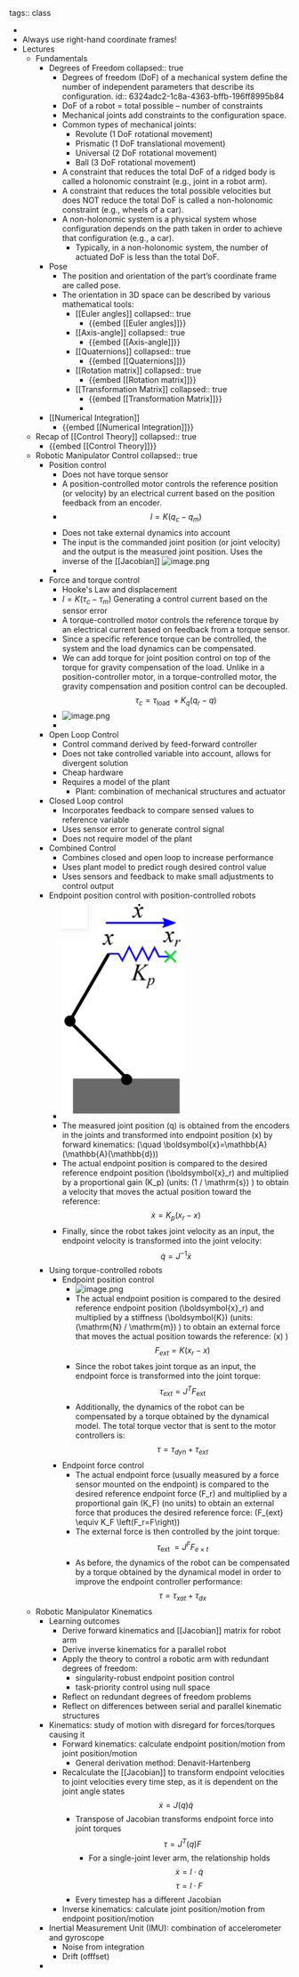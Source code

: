 tags:: class

-
- Always use right-hand coordinate frames!
- Lectures
	- Fundamentals
		- Degrees of Freedom
		  collapsed:: true
			- Degrees of freedom (DoF) of a mechanical system define the number of independent parameters that describe its configuration.
			  id:: 6324adc2-1c8a-4363-bffb-196ff8995b84
			- DoF of a robot = total possible – number of constraints
			- Mechanical joints add constraints to the configuration space.
			- Common types of mechanical joints:
				- Revolute (1 DoF rotational movement)
				- Prismatic (1 DoF translational movement)
				- Universal (2 DoF rotational movement)
				- Ball (3 DoF rotational movement)
			- A constraint that reduces the total DoF of a ridged body is called a holonomic constraint (e.g., joint in a robot arm).
			- A constraint that reduces the total possible velocities but does NOT reduce the total DoF is called a non-holonomic constraint (e.g., wheels of a car).
			- A non-holonomic system is a physical system whose configuration depends on the path taken in order to achieve that configuration (e.g., a car).
				- Typically, in a non-holonomic system, the number of actuated DoF is less than the total DoF.
		- Pose
			- The position and orientation of the part’s coordinate frame are called pose.
			- The orientation in 3D space can be described by various mathematical tools:
				- [[Euler angles]]
				  collapsed:: true
					- {{embed [[Euler angles]]}}
				- [[Axis-angle]]
				  collapsed:: true
					- {{embed [[Axis-angle]]}}
				- [[Quaternions]]
				  collapsed:: true
					- {{embed [[Quaternions]]}}
				- [[Rotation matrix]]
				  collapsed:: true
					- {{embed [[Rotation matrix]]}}
				- [[Transformation Matrix]]
				  collapsed:: true
					- {{embed [[Transformation Matrix]]}}
					-
		- [[Numerical Integration]]
			- {{embed [[Numerical Integration]]}}
	- Recap of [[Control Theory]]
	  collapsed:: true
		- {{embed [[Control Theory]]}}
	- Robotic Manipulator Control
	  collapsed:: true
		- Position control
			- Does not have torque sensor
			- A position-controlled motor controls the reference position (or velocity) by an electrical current based on the position feedback from an encoder.
			- $$I=K\left(q_c-q_m\right)$$
			- Does not take external dynamics into account
			- The input is the commanded joint position (or joint velocity) and the output is the measured joint position. Uses the inverse of the [[Jacobian]] 
			  ![image.png](../assets/image_1663665564686_0.png)
			-
		- Force and torque control
			- Hooke's Law and displacement
			- $I=K\left(\tau_{c}-\tau_{m} \right)$
			  Generating a control current based on the sensor error
			- A torque-controlled motor controls the reference torque by an electrical current based on feedback from a torque sensor.
			- Since a specific reference torque can be controlled, the system and the load dynamics can be compensated.
			- We can add torque for joint position control on top of the torque for gravity compensation of the load. Unlike in a position-controller motor, in a torque-controlled motor, the gravity compensation and position control can be decoupled.
			  $$\tau_c=\tau_{\text {load }}+K_q\left(q_r-q\right)$$
			- ![image.png](../assets/image_1663666125758_0.png)
			-
		- Open Loop Control
			- Control command derived by feed-forward controller
			- Does not take controlled variable into account, allows for divergent solution
			- Cheap hardware
			- Requires a model of the plant
				- Plant: combination of mechanical structures and actuator
		- Closed Loop control
			- Incorporates feedback to compare sensed values to reference variable
			- Uses sensor error to generate control signal
			- Does not require model of the plant
		- Combined Control
			- Combines closed and open loop to increase performance
			- Uses plant model to predict rough desired control value
			- Uses sensors and feedback to make small adjustments to control output
		- Endpoint position control with position-controlled robots
			- ![image.png](../assets/image_1663668550843_0.png)
			- The measured joint position \(q\) is obtained from the encoders in the joints and transformed into endpoint position \(x\) by forward kinematics: \(\quad \boldsymbol{x}=\mathbb{A}(\mathbb{A}(\mathbb{d})\)
			- The actual endpoint position is compared to the desired reference endpoint position \(\boldsymbol{x}_r\) and multiplied by a proportional gain \(K_p\) (units: \(1 / \mathrm{s}\) ) to obtain a velocity that moves the actual position toward the reference:
			  $$
			  \dot{x}=K_p\left(x_r-x\right)
			  $$
			- Finally, since the robot takes joint velocity as an input, the endpoint velocity is transformed into the joint velocity:
			  $$
			  \dot{q}=J^{-1} \dot{x}
			  $$
		- Using torque-controlled robots
			- Endpoint position control
				- ![image.png](../assets/image_1663668523052_0.png)
				- The actual endpoint position is compared to the desired reference endpoint position \(\boldsymbol{x}_r\) and multiplied by a stiffness \(\boldsymbol{K}\) (units: \(\mathrm{N} / \mathrm{m}\) ) to obtain an external force that moves the actual position towards the reference: \(x\) )
				  $$ F_{ext} = K (x_r - x)$$
				- Since the robot takes joint torque as an input, the endpoint force is transformed into the joint torque:
				  $$
				  \tau_{e x t}=J^T F_{\text {ext }}
				  $$
				- Additionally, the dynamics of the robot can be compensated by a torque obtained by the dynamical model. The total torque vector that is sent to the motor controllers is:
				  $$
				  \tau=\tau_{dyn}+\tau_{ext}
				  $$
			- Endpoint force control
				- The actual endpoint force (usually measured by a force sensor mounted on the endpoint) is compared to the desired reference endpoint force \(F_r\) and multiplied by a proportional gain \(K_F\) (no units) to obtain an external force that produces the desired reference force: \(F_{ext} \equiv K_F \left(F_r=F\right)\)
				- The external force is then controlled by the joint torque:
				  $$
				  \tau_{\text {ext }}=J^F F_{e \times t}
				  $$
				- As before, the dynamics of the robot can be compensated by a torque obtained by the dynamical model in order to improve the endpoint controller performance:
				  $$
				  \tau=\tau_{x a t}+\tau_{d x}
				  $$
	- Robotic Manipulator Kinematics
		- Learning outcomes
			- Derive forward kinematics and [[Jacobian]] matrix for robot arm
			- Derive inverse kinematics for a parallel robot
			- Apply the theory to control a robotic arm with redundant degrees of freedom:
				- singularity-robust endpoint position control
				- task-priority control using null space
			- Reflect on redundant degrees of freedom problems
			- Reflect on differences between serial and parallel kinematic structures
		- Kinematics: study of motion with disregard for forces/torques causing it
			- Forward kinematics: calculate endpoint position/motion from joint position/motion
				- General derivation method: Denavit-Hartenberg
			- Recalculate the [[Jacobian]] to transform endpoint velocities to joint velocities every time step, as it is dependent on the joint angle states
			  $$\dot{x}=J(q) \dot{q}$$
				- Transpose of Jacobian transforms endpoint force into joint torques
				  $$\tau=J^T(q) F$$
					- For a single-joint lever arm, the relationship holds
					  $$\dot{x} = l \cdot \dot{q}$$
					  $$\tau = l \cdot F$$
				- Every timestep has a different Jacobian
			- Inverse kinematics: calculate joint position/motion from endpoint position/motion
		- Inertial Measurement Unit (IMU): combination of accelerometer and gyroscope
			- Noise from integration
			- Drift (offfset)
		-